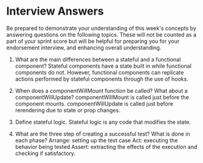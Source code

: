 # Interview Answers
Be prepared to demonstrate your understanding of this week's concepts by answering questions on the following topics. These will not be counted as a part of your sprint score but will be helpful for preparing you for your endorsement interview, and enhancing overall understanding.

1. What are the main differences between a stateful and a functional component?
    Stateful components have a state built in while functional components do not. However, functional components can replicate actions performed by stateful components through the use of hooks.

2. When does a componentWillMount function be called? What about a componentWillUpdate?
    componentWillMount is called just before the component mounts. componentWillUpdate is called just before rerendering due to state or prop changes.

3. Define stateful logic.
    Stateful logic is any code that modifies the state.

4. What are the three step of creating a successful test? What is done in each phase?
    Arrange: setting up the test case
    Act: executing the behavior being tested
    Assert: extracting the effects of the execution and checking if satisfactory.

